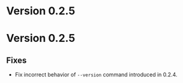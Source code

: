 # Version 0.2.5

# Version 0.2.5

## Fixes

- Fix incorrect behavior of `--version` command introduced in 0.2.4.
